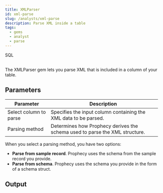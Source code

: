```yaml
---
title: XMLParser
id: xml-parse
slug: /analysts/xml-parse
description: Parse XML inside a table
tags:
  - gems
  - analyst
  - parse
---
```


<span class="badge">SQL</span><br/><br/>

The XMLParser gem lets you parse XML that is included in a column of your table.

## Parameters

| Parameter              | Description                                                                 |
| ---------------------- | --------------------------------------------------------------------------- |
| Select column to parse | Specifies the input column containing the XML data to be parsed.            |
| Parsing method         | Determines how Prophecy derives the schema used to parse the XML structure. |

When you select a parsing method, you have two options:

- **Parse from sample record**. Prophecy uses the schema from the sample record you provide.
- **Parse from schema**. Prophecy uses the schema you provide in the form of a schema struct.

## Output
